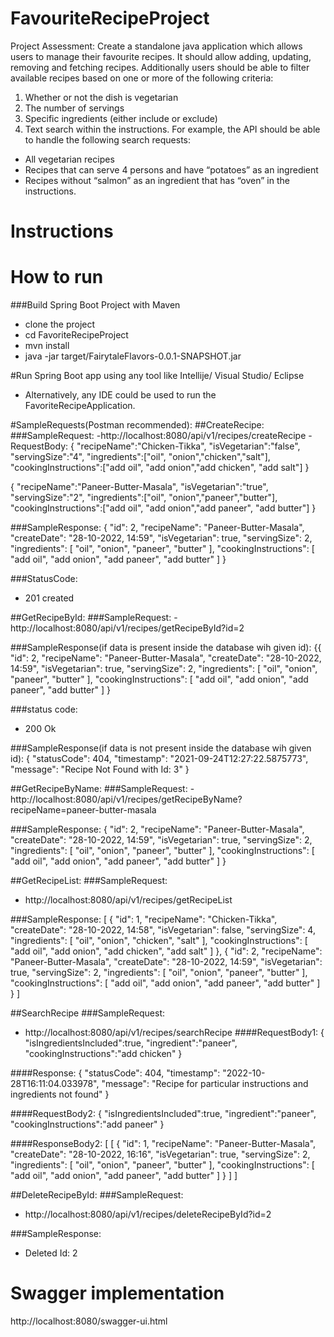 # FavouriteRecipeProject
Project Assessment:
Create a standalone java application which allows users to manage their favourite recipes. It should allow adding, updating, removing and fetching recipes. Additionally users should be able to filter available recipes based on one or more of the following criteria:
1. Whether or not the dish is vegetarian
2. The number of servings
3. Specific ingredients (either include or exclude)
4. Text search within the instructions.
For example, the API should be able to handle the following search requests:
-  All vegetarian recipes
-  Recipes that can serve 4 persons and have “potatoes” as an ingredient
-  Recipes without “salmon” as an ingredient that has “oven” in the instructions.


# Instructions

# How to run
###Build Spring Boot Project with Maven
- clone the project
- cd FavoriteRecipeProject
- mvn install
- java -jar target/FairytaleFlavors-0.0.1-SNAPSHOT.jar

#Run Spring Boot app using any tool like Intellije/ Visual Studio/ Eclipse
- Alternatively, any IDE could be used to run the FavoriteRecipeApplication.

#SampleRequests(Postman recommended):
##CreateRecipe:
###SampleRequest:
-http://localhost:8080/api/v1/recipes/createRecipe
-RequestBody:
{
"recipeName":"Chicken-Tikka",
"isVegetarian":"false",
"servingSize":"4",
"ingredients":["oil", "onion","chicken","salt"],
"cookingInstructions":["add oil", "add onion","add chicken", "add salt"]
}

{
"recipeName":"Paneer-Butter-Masala",
"isVegetarian":"true",
"servingSize":"2",
"ingredients":["oil", "onion","paneer","butter"],
"cookingInstructions":["add oil", "add onion","add paneer", "add butter"]
}

###SampleResponse:
{
    "id": 2,
    "recipeName": "Paneer-Butter-Masala",
    "createDate": "28-10-2022, 14:59",
    "isVegetarian": true,
    "servingSize": 2,
    "ingredients": [
        "oil",
        "onion",
        "paneer",
        "butter"
    ],
    "cookingInstructions": [
        "add oil",
        "add onion",
        "add paneer",
        "add butter"
    ]
}

###StatusCode:
- 201 created

##GetRecipeById:
###SampleRequest:
-http://localhost:8080/api/v1/recipes/getRecipeById?id=2

###SampleResponse(if data is present inside the database wih given id):
{{
    "id": 2,
    "recipeName": "Paneer-Butter-Masala",
    "createDate": "28-10-2022, 14:59",
    "isVegetarian": true,
    "servingSize": 2,
    "ingredients": [
        "oil",
        "onion",
        "paneer",
        "butter"
    ],
    "cookingInstructions": [
        "add oil",
        "add onion",
        "add paneer",
        "add butter"
    ]
}

###status code:
- 200 Ok

###SampleResponse(if data is not present inside the database wih given id):
{
    "statusCode": 404,
    "timestamp": "2021-09-24T12:27:22.5875773",
    "message": "Recipe Not Found with Id: 3"
}

##GetRecipeByName:
###SampleRequest:
-http://localhost:8080/api/v1/recipes/getRecipeByName?recipeName=paneer-butter-masala

###SampleResponse:
{
    "id": 2,
    "recipeName": "Paneer-Butter-Masala",
    "createDate": "28-10-2022, 14:59",
    "isVegetarian": true,
    "servingSize": 2,
    "ingredients": [
        "oil",
        "onion",
        "paneer",
        "butter"
    ],
    "cookingInstructions": [
        "add oil",
        "add onion",
        "add paneer",
        "add butter"
    ]
}

##GetRecipeList:
###SampleRequest:
- http://localhost:8080/api/v1/recipes/getRecipeList

###SampleResponse:
[
    {
        "id": 1,
        "recipeName": "Chicken-Tikka",
        "createDate": "28-10-2022, 14:58",
        "isVegetarian": false,
        "servingSize": 4,
        "ingredients": [
            "oil",
            "onion",
            "chicken",
            "salt"
        ],
        "cookingInstructions": [
            "add oil",
            "add onion",
            "add chicken",
            "add salt"
        ]
    },
    {
        "id": 2,
        "recipeName": "Paneer-Butter-Masala",
        "createDate": "28-10-2022, 14:59",
        "isVegetarian": true,
        "servingSize": 2,
        "ingredients": [
            "oil",
            "onion",
            "paneer",
            "butter"
        ],
        "cookingInstructions": [
            "add oil",
            "add onion",
            "add paneer",
            "add butter"
        ]
    }
]

##SearchRecipe
###SampleRequest:
- http://localhost:8080/api/v1/recipes/searchRecipe
####RequestBody1:
{
    "isIngredientsIncluded":true,
    "ingredient":"paneer",
    "cookingInstructions":"add chicken"
}

####Response:
{
    "statusCode": 404,
    "timestamp": "2022-10-28T16:11:04.033978",
    "message": "Recipe for particular instructions and ingredients not found"
}

####RequestBody2:
{
    "isIngredientsIncluded":true,
    "ingredient":"paneer",
    "cookingInstructions":"add paneer"
}

####ResponseBody2:
[
    [
        {
            "id": 1,
            "recipeName": "Paneer-Butter-Masala",
            "createDate": "28-10-2022, 16:16",
            "isVegetarian": true,
            "servingSize": 2,
            "ingredients": [
                "oil",
                "onion",
                "paneer",
                "butter"
            ],
            "cookingInstructions": [
                "add oil",
                "add onion",
                "add paneer",
                "add butter"
            ]
        }
    ]
]

##DeleteRecipeById:
###SampleRequest:
- http://localhost:8080/api/v1/recipes/deleteRecipeById?id=2

###SampleResponse:
- Deleted Id: 2



# Swagger implementation
http://localhost:8080/swagger-ui.html


